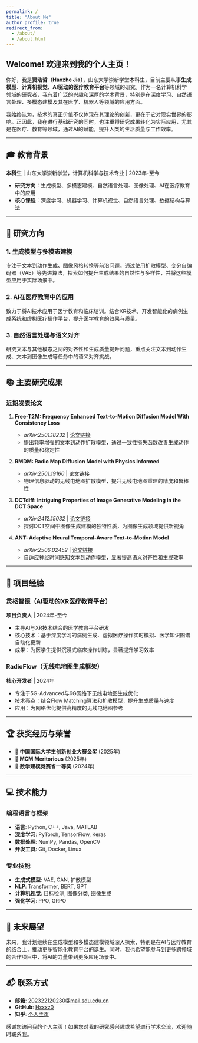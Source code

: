 ```yaml
---
permalink: /
title: "About Me"
author_profile: true
redirect_from: 
  - /about/
  - /about.html
---
```


## Welcome! 欢迎来到我的个人主页！

你好，我是**贾浩哲（Haozhe Jia）**，山东大学崇新学堂本科生，目前主要从事**生成模型**、**计算机视觉**、**AI驱动的医疗教育平台**等领域的研究。作为一名计算机科学领域的研究者，我有着广泛的兴趣和深厚的学术背景，特别是在深度学习、自然语言处理、多模态建模及其在医学、机器人等领域的应用方面。

我始终认为，技术的真正价值不仅体现在其理论的创新，更在于它对现实世界的影响。正因此，我在进行基础研究的同时，也注重将研究成果转化为实际应用，尤其是在医疗、教育等领域，通过AI的赋能，提升人类的生活质量与工作效率。

---

## 🎓 教育背景

**本科生** | 山东大学崇新学堂，计算机科学与技术专业 | 2023年-至今
- **研究方向**：生成模型、多模态建模、自然语言处理、图像处理、AI在医疗教育中的应用
- **核心课程**：深度学习、机器学习、计算机视觉、自然语言处理、数据结构与算法

---

## 🔬 研究方向

### 1. 生成模型与多模态建模
专注于文本到动作生成、图像风格转换等前沿问题。通过使用扩散模型、变分自编码器（VAE）等先进算法，探索如何提升生成结果的自然性与多样性，并将这些模型应用于实际场景中。

### 2. AI在医疗教育中的应用
致力于将AI技术应用于医学教育和临床培训。结合XR技术，开发智能化的病例生成系统和虚拟医疗操作平台，提升医学教育的效果与质量。

### 3. 自然语言处理与语义对齐
研究文本与其他模态之间的对齐性和生成质量提升问题，重点关注文本到动作生成、文本到图像生成等任务中的语义对齐挑战。

---

## 📚 主要研究成果

### 近期发表论文

1. **Free-T2M: Frequency Enhanced Text-to-Motion Diffusion Model With Consistency Loss**
   - *arXiv:2501.18232* | [论文链接](https://arxiv.org/abs/2501.18232)
   - 提出频率增强的文本到动作扩散模型，通过一致性损失函数改善生成动作的质量和稳定性

2. **RMDM: Radio Map Diffusion Model with Physics Informed**
   - *arXiv:2501.19160* | [论文链接](https://arxiv.org/abs/2501.19160)
   - 物理信息驱动的无线电地图扩散模型，提升无线电地图重建的精度和鲁棒性

3. **DCTdiff: Intriguing Properties of Image Generative Modeling in the DCT Space**
   - *arXiv:2412.15032* | [论文链接](https://arxiv.org/abs/2412.15032)
   - 探讨DCT空间中图像生成建模的独特性质，为图像生成领域提供新视角

4. **ANT: Adaptive Neural Temporal-Aware Text-to-Motion Model**
   - *arXiv:2506.02452* | [论文链接](https://arxiv.org/abs/2506.02452)
   - 自适应神经时间感知文本到动作模型，显著提高语义对齐性和生成效率

---

## 🚀 项目经验

### 灵枢智镜（AI驱动的XR医疗教育平台）
**项目负责人** | 2024年-至今
- 主导AI与XR技术结合的医学教育平台研发
- 核心技术：基于深度学习的病例生成、虚拟医疗操作实时模拟、医学知识图谱自动化更新
- 成果：为医学生提供沉浸式临床操作训练，显著提升学习效率

### RadioFlow（无线电地图生成框架）
**核心开发者** | 2024年
- 专注于5G-Advanced与6G网络下无线电地图生成优化
- 技术亮点：结合Flow Matching算法和扩散模型，提升生成质量与速度
- 应用：为网络优化提供高精度的无线电地图参考

---

## 🏆 获奖经历与荣誉

- 🥇 **中国国际大学生创新创业大赛金奖** (2025年)
- 🏅 **MCM Meritorious** (2025年)
- 🥇 **数学建模竞赛省一等奖** (2024年)

---

## 💻 技术能力

### 编程语言与框架
- **语言**: Python, C++, Java, MATLAB
- **深度学习**: PyTorch, TensorFlow, Keras
- **数据处理**: NumPy, Pandas, OpenCV
- **开发工具**: Git, Docker, Linux

### 专业技能
- **生成式模型**: VAE, GAN, 扩散模型
- **NLP**: Transformer, BERT, GPT
- **计算机视觉**: 目标检测, 图像分类, 图像生成
- **强化学习**: PPO, GRPO

---

## 🌟 未来展望

未来，我计划继续在生成模型和多模态建模领域深入探索，特别是在AI与医疗教育的结合上，推动更多智能化教育平台的诞生。同时，我也希望能参与到更多跨领域的合作项目中，将AI的力量带到更多应用场景中。

---

## 📬 联系方式

- **邮箱**: 202322120230@mail.sdu.edu.cn
- **GitHub**: [Hxxxz0](https://github.com/Hxxxz0)
- **知乎**: [个人主页](https://www.zhihu.com/people/a8bea62e294a4b1c38d7e8180e4ad3bb)

感谢您访问我的个人主页！如果您对我的研究感兴趣或希望进行学术交流，欢迎随时联系我。


